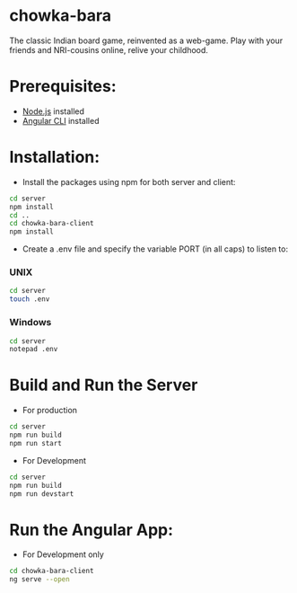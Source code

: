 # chowka-bara
The classic Indian board game, reinvented as a web-game. Play with your friends and NRI-cousins online, relive your childhood.

# Prerequisites:

- [Node.js](https://nodejs.org/) installed
- [Angular CLI](https://angular.io/) installed

# Installation:

- Install the packages using npm for both server and client:
```bash
cd server
npm install
cd ..
cd chowka-bara-client
npm install
```
- Create a .env file and specify the variable PORT (in all caps) to listen to:

### UNIX
```bash
cd server
touch .env
```
### Windows
```bash
cd server
notepad .env
```

# Build and Run the Server
- For production
```bash
cd server
npm run build
npm run start
```
- For Development
```bash
cd server
npm run build
npm run devstart
```

# Run the Angular App:
- For Development only
```bash
cd chowka-bara-client
ng serve --open
```
